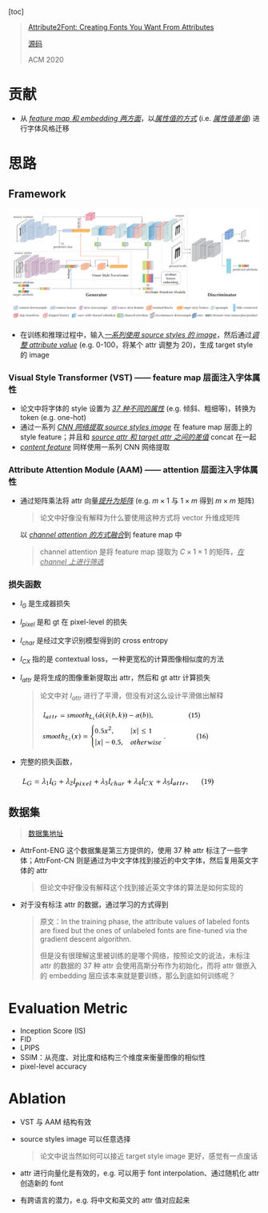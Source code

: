 [toc]

> [Attribute2Font: Creating Fonts You Want From Attributes](https://arxiv.org/abs/2005.07865)
>
> [源码](https://github.com/ueoo/Attr2Font)
>
> ACM 2020

# 贡献

- 从 <u>*feature map 和 embedding 两方面*</u>，以<u>*属性值的方式*</u> (i.e. <u>*属性值差值*</u>) 进行字体风格迁移





# 思路

## Framework

![image-20250223192545520](assets/image-20250223192545520.png)

- 在训练和推理过程中，输入<u>*一系列使用 source styles 的 image*</u>，然后通过<u>*调整 attribute value*</u> (e.g. 0-100，将某个 attr 调整为 20)，生成 target style 的 image

### Visual Style Transformer (VST) —— feature map 层面注入字体属性

- 论文中将字体的 style 设置为 <u>*37 种不同的属性*</u> (e.g. 倾斜、粗细等)，转换为 token (e.g. one-hot)
- 通过一系列 <u>*CNN 网络提取 source styles image*</u> 在 feature map 层面上的 style feature；并且和 <u>*source attr 和 target attr 之间的差值*</u> concat 在一起
- <u>*content feature*</u> 同样使用一系列 CNN 网络提取

### Attribute Attention Module (AAM) —— attention 层面注入字体属性

- 通过矩阵乘法将 attr 向量<u>*提升为矩阵*</u> (e.g. $m\times1$ 与 $1\times m$ 得到 $m\times m$ 矩阵)

  > 论文中好像没有解释为什么要使用这种方式将 vector 升维成矩阵

  以 <u>*channel attention 的方式融合*</u>到 feature map 中

  > channel attention 是将 feature map 提取为 $C\times 1\times 1$ 的矩阵，<u>*在 channel 上进行筛选*</u>

### 损失函数

- $l_G$ 是生成器损失

- $l_{pixel}$ 是和 gt 在 pixel-level 的损失

- $l_{char}$ 是经过文字识别模型得到的 cross entropy

- $l_{CX}$ 指的是 contextual loss，一种更宽松的计算图像相似度的方法

- $l_{attr}$ 是将生成的图像重新提取出 attr，然后和 gt attr 计算损失

  > 论文中对 $l_{attr}$ 进行了平滑，但没有对这么设计平滑做出解释
  >
  > <img src="assets/image-20250223194857494.png" alt="image-20250223194857494" style="zoom:35%;" />
  >
  > <img src="assets/image-20250223194911977.png" alt="image-20250223194911977" style="zoom:45%;" />

- 完整的损失函数，

  <img src="assets/image-20250223194753890.png" alt="image-20250223194753890" style="zoom:40%;" />



## 数据集

> [数据集地址](https://drive.google.com/file/d/1TTqAklfsAp6KOPxCVl2jktH8kN4lEmI_/view)

- AttrFont-ENG 这个数据集是第三方提供的，使用 37 种 attr 标注了一些字体；AttrFont-CN 则是通过为中文字体找到接近的中文字体，然后复用英文字体的 attr

  > 但论文中好像没有解释这个找到接近英文字体的算法是如何实现的

- 对于没有标注 attr 的数据，通过学习的方式得到

  > 原文：In the training phase, the attribute values of labeled fonts are fixed but the ones of unlabeled fonts are fine-tuned via the gradient descent algorithm.
  >
  > 但是没有很理解这里被训练的是哪个网络，按照论文的说法，未标注 attr 的数据的 37 种 attr 会使用高斯分布作为初始化，而将 attr 做嵌入的 embedding 层应该本来就是要训练，那么到底如何训练呢？
  
  



# Evaluation Metric

- Inception Score (IS)
- FID
- LPIPS
- SSIM：从亮度、对比度和结构三个维度来衡量图像的相似性
- pixel-level accuracy





# Ablation

- VST 与 AAM 结构有效

- source styles image 可以任意选择

  > 论文中说当然如何可以接近 target style image 更好，感觉有一点废话

- attr 进行向量化是有效的，e.g. 可以用于 font  interpolation、通过随机化 attr 创造新的 font

- 有跨语言的潜力，e.g. 将中文和英文的 attr 值对应起来